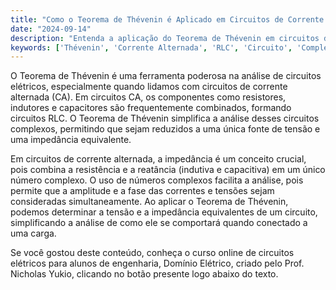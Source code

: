 ```yaml
---
title: "Como o Teorema de Thévenin é Aplicado em Circuitos de Corrente Alternada?"
date: "2024-09-14"
description: "Entenda a aplicação do Teorema de Thévenin em circuitos de corrente alternada e sua importância na análise de circuitos RLC."
keywords: ['Thévenin', 'Corrente Alternada', 'RLC', 'Circuito', 'Complexo']
---
```


O Teorema de Thévenin é uma ferramenta poderosa na análise de circuitos elétricos, especialmente quando lidamos com circuitos de corrente alternada (CA). Em circuitos CA, os componentes como resistores, indutores e capacitores são frequentemente combinados, formando circuitos RLC. O Teorema de Thévenin simplifica a análise desses circuitos complexos, permitindo que sejam reduzidos a uma única fonte de tensão e uma impedância equivalente.

Em circuitos de corrente alternada, a impedância é um conceito crucial, pois combina a resistência e a reatância (indutiva e capacitiva) em um único número complexo. O uso de números complexos facilita a análise, pois permite que a amplitude e a fase das correntes e tensões sejam consideradas simultaneamente. Ao aplicar o Teorema de Thévenin, podemos determinar a tensão e a impedância equivalentes de um circuito, simplificando a análise de como ele se comportará quando conectado a uma carga.

Se você gostou deste conteúdo, conheça o curso online de circuitos elétricos para alunos de engenharia, Domínio Elétrico, criado pelo Prof. Nicholas Yukio, clicando no botão presente logo abaixo do texto.